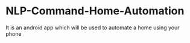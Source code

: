 # NLP-Command-Home-Automation
It is an android app which will be used to automate a home using your phone

